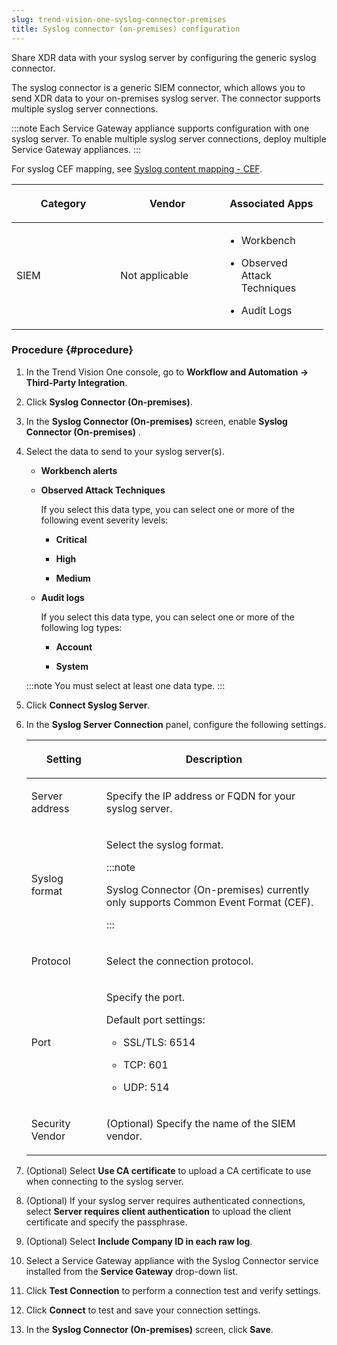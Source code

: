 ```yaml
---
slug: trend-vision-one-syslog-connector-premises
title: Syslog connector (on-premises) configuration
---
```


Share XDR data with your syslog server by configuring the generic syslog connector.

The syslog connector is a generic SIEM connector, which allows you to send XDR data to your on-premises syslog server. The connector supports multiple syslog server connections.

:::note
Each Service Gateway appliance supports configuration with one syslog server. To enable multiple syslog server connections, deploy multiple Service Gateway appliances.
:::

For syslog CEF mapping, see [Syslog content mapping - CEF](syslog-content-mapping-cef.md).

<table style="width:99%;">
<colgroup>
<col style="width: 33%" />
<col style="width: 33%" />
<col style="width: 33%" />
</colgroup>
<thead>
<tr>
<th><p>Category</p></th>
<th><p>Vendor</p></th>
<th><p>Associated Apps</p></th>
</tr>
</thead>
<tbody>
<tr>
<td><p>SIEM</p></td>
<td><p>Not applicable</p></td>
<td><ul>
<li><p>Workbench</p></li>
<li><p>Observed Attack Techniques</p></li>
<li><p>Audit Logs</p></li>
</ul></td>
</tr>
</tbody>
</table>

### Procedure {#procedure}

1.  In the Trend Vision One console, go to **Workflow and Automation → Third-Party Integration**.

2.  Click **Syslog Connector (On-premises)**.

3.  In the **Syslog Connector (On-premises)** screen, enable **Syslog Connector (On-premises)** .

4.  Select the data to send to your syslog server(s).

    - **Workbench alerts**

    - **Observed Attack Techniques**

      If you select this data type, you can select one or more of the following event severity levels:

      - **Critical**

      - **High**

      - **Medium**

    - **Audit logs**

      If you select this data type, you can select one or more of the following log types:

      - **Account**

      - **System**

    :::note
    You must select at least one data type.
    :::

5.  Click **Connect Syslog Server**.

6.  In the **Syslog Server Connection** panel, configure the following settings.

    <table>
    <colgroup>
    <col style="width: 25%" />
    <col style="width: 75%" />
    </colgroup>
    <thead>
    <tr>
    <th><p>Setting</p></th>
    <th><p>Description</p></th>
    </tr>
    </thead>
    <tbody>
    <tr>
    <td><p>Server address</p></td>
    <td><p>Specify the IP address or FQDN for your syslog server.</p></td>
    </tr>
    <tr>
    <td><p>Syslog format</p></td>
    <td><p>Select the syslog format.</p>
    

    :::note
    
    <p>Syslog Connector (On-premises) currently only supports Common Event Format (CEF).</p>
    

    :::

    </td>
    </tr>
    <tr>
    <td><p>Protocol</p></td>
    <td><p>Select the connection protocol.</p></td>
    </tr>
    <tr>
    <td><p>Port</p></td>
    <td><p>Specify the port.</p>
    <p>Default port settings:</p>
    <ul>
    <li><p>SSL/TLS: 6514</p></li>
    <li><p>TCP: 601</p></li>
    <li><p>UDP: 514</p></li>
    </ul></td>
    </tr>
    <tr>
    <td><p>Security Vendor</p></td>
    <td><p>(Optional) Specify the name of the SIEM vendor.</p></td>
    </tr>
    </tbody>
    </table>

7.  (Optional) Select **Use CA certificate** to upload a CA certificate to use when connecting to the syslog server.

8.  (Optional) If your syslog server requires authenticated connections, select **Server requires client authentication** to upload the client certificate and specify the passphrase.

9.  (Optional) Select **Include Company ID in each raw log**.

10. Select a Service Gateway appliance with the Syslog Connector service installed from the **Service Gateway** drop-down list.

11. Click **Test Connection** to perform a connection test and verify settings.

12. Click **Connect** to test and save your connection settings.

13. In the **Syslog Connector (On-premises)** screen, click **Save**.
